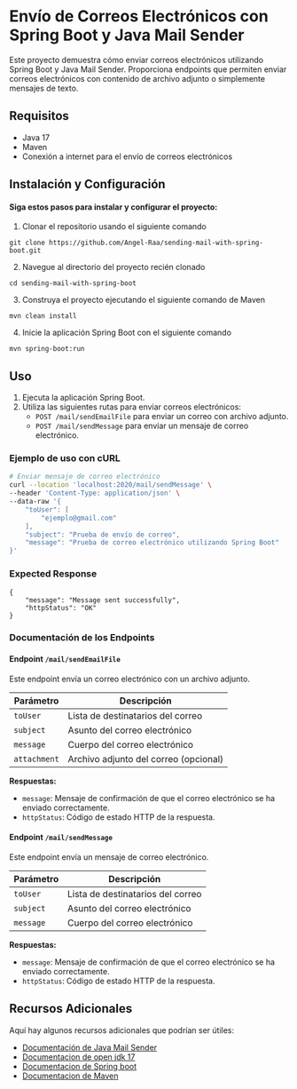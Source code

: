 # Envío de Correos Electrónicos con Spring Boot y Java Mail Sender

Este proyecto demuestra cómo enviar correos electrónicos utilizando Spring Boot y Java Mail Sender. Proporciona endpoints que permiten enviar correos electrónicos con contenido de archivo adjunto o simplemente mensajes de texto.

## Requisitos

- Java 17
- Maven 
- Conexión a internet para el envío de correos electrónicos

## Instalación y Configuración

#### Siga estos pasos para instalar y configurar el proyecto:

1. Clonar el repositorio usando el siguiente comando
```
git clone https://github.com/Angel-Raa/sending-mail-with-spring-boot.git
```
2. Navegue al directorio del proyecto recién clonado
```
cd sending-mail-with-spring-boot
```
3. Construya el proyecto ejecutando el siguiente comando de Maven
```
mvn clean install
```
4. Inicie la aplicación Spring Boot con el siguiente comando
```
mvn spring-boot:run
```   
## Uso

1. Ejecuta la aplicación Spring Boot.
2. Utiliza las siguientes rutas para enviar correos electrónicos:
   - `POST /mail/sendEmailFile` para enviar un correo con archivo adjunto.
   - `POST /mail/sendMessage` para enviar un mensaje de correo electrónico.

### Ejemplo de uso con cURL

```bash
# Enviar mensaje de correo electrónico
curl --location 'localhost:2020/mail/sendMessage' \
--header 'Content-Type: application/json' \
--data-raw '{
    "toUser": [
        "ejemplo@gmail.com"
    ],
    "subject": "Prueba de envío de correo",
    "message": "Prueba de correo electrónico utilizando Spring Boot"
}'
```
### Expected Response
```
{
    "message": "Message sent successfully",
    "httpStatus": "OK"
}
```

### Documentación de los Endpoints

#### Endpoint `/mail/sendEmailFile`

Este endpoint envía un correo electrónico con un archivo adjunto.


| Parámetro    | Descripción                          |
|--------------|--------------------------------------|
| `toUser`     | Lista de destinatarios del correo    |
| `subject`    | Asunto del correo electrónico        |
| `message`    | Cuerpo del correo electrónico        |
| `attachment` | Archivo adjunto del correo (opcional)|

**Respuestas:**

- `message`: Mensaje de confirmación de que el correo electrónico se ha enviado correctamente.
- `httpStatus`: Código de estado HTTP de la respuesta.

#### Endpoint `/mail/sendMessage`

Este endpoint envía un mensaje de correo electrónico.

| Parámetro    | Descripción                          |
|--------------|--------------------------------------|
| `toUser`     | Lista de destinatarios del correo    |
| `subject`    | Asunto del correo electrónico        |
| `message`    | Cuerpo del correo electrónico        |

**Respuestas:**

- `message`: Mensaje de confirmación de que el correo electrónico se ha enviado correctamente.
- `httpStatus`: Código de estado HTTP de la respuesta.

## Recursos Adicionales

Aquí hay algunos recursos adicionales que podrían ser útiles:

- [Documentación de  Java Mail Sender](https://docs.spring.io/spring-framework/docs/current/javadoc-api/org/springframework/mail/javamail/JavaMailSender.html)
- [Documentacion de open jdk 17](https://docs.oracle.com/en/java/javase/17/docs/api/)
- [Documentacion de Spring boot](https://docs.spring.io/spring-boot/docs/current/reference/htmlsingle/)
- [Documentacion de Maven](https://maven.apache.org/guides/getting-started/)
